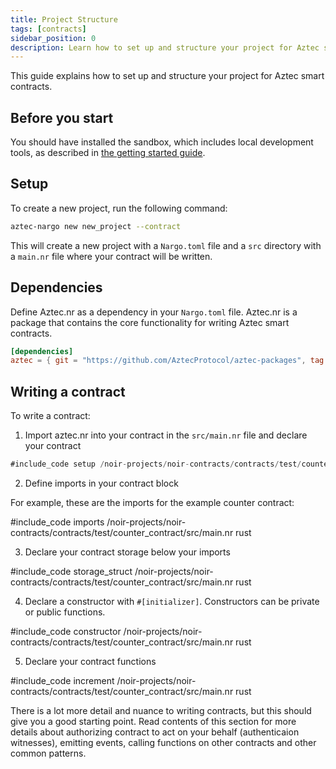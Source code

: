 ```yaml
---
title: Project Structure
tags: [contracts]
sidebar_position: 0
description: Learn how to set up and structure your project for Aztec smart contracts.
---
```


This guide explains how to set up and structure your project for Aztec smart contracts.

## Before you start

You should have installed the sandbox, which includes local development tools, as described in [the getting started guide](../../getting_started.md).

## Setup

To create a new project, run the following command:

```bash
aztec-nargo new new_project --contract
```

This will create a new project with a `Nargo.toml` file and a `src` directory with a `main.nr` file where your contract will be written.

## Dependencies

Define Aztec.nr as a dependency in your `Nargo.toml` file. Aztec.nr is a package that contains the core functionality for writing Aztec smart contracts.

```toml
[dependencies]
aztec = { git = "https://github.com/AztecProtocol/aztec-packages", tag = "#include_aztec_version", directory = "noir-projects/aztec-nr/aztec" }
```

## Writing a contract

To write a contract:

1. Import aztec.nr into your contract in the `src/main.nr` file and declare your contract

```rust
#include_code setup /noir-projects/noir-contracts/contracts/test/counter_contract/src/main.nr raw
```

2. Define imports in your contract block

For example, these are the imports for the example counter contract:

#include_code imports /noir-projects/noir-contracts/contracts/test/counter_contract/src/main.nr rust

3. Declare your contract storage below your imports

#include_code storage_struct /noir-projects/noir-contracts/contracts/test/counter_contract/src/main.nr rust

4. Declare a constructor with `#[initializer]`. Constructors can be private or public functions.

#include_code constructor /noir-projects/noir-contracts/contracts/test/counter_contract/src/main.nr rust

5. Declare your contract functions

#include_code increment /noir-projects/noir-contracts/contracts/test/counter_contract/src/main.nr rust

There is a lot more detail and nuance to writing contracts, but this should give you a good starting point.
Read contents of this section for more details about authorizing contract to act on your behalf (authenticaion witnesses),
emitting events, calling functions on other contracts and other common patterns.

